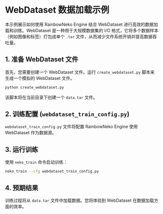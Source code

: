 # WebDataset 数据加载示例

本示例展示如何使用 RainbowNeko Engine 结合 WebDataset 进行高效的数据加载和训练。WebDataset 是一种用于大规模数据集的 I/O 格式，它将多个数据样本（例如图像和标签）打包成单个 `.tar` 文件，从而减少文件系统开销并提高数据吞吐量。

## 1. 准备 WebDataset 文件

首先，您需要创建一个 WebDataset 文件。运行 `create_webdataset.py` 脚本来生成一个模拟的 WebDataset 文件。

```bash
python create_webdataset.py
```

该脚本将在当前目录下创建一个 `data.tar` 文件。

## 2. 训练配置 (`webdataset_train_config.py`)

`webdataset_train_config.py` 文件将配置 RainbowNeko Engine 使用 WebDataset 作为数据源。

## 3. 运行训练

使用 `neko_train` 命令启动训练：

```bash
neko_train --cfg webdataset_train_config.py
```

## 4. 预期结果

训练过程将从 `data.tar` 文件中加载数据。您将体验到 WebDataset 在数据加载方面的效率。